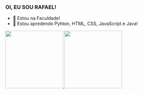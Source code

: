 ### OI, EU SOU RAFAEL!

- 🔭 Estou na Faculdade!
- 🌱 Estou apredendo Pyhton, HTML, CSS, JavaScript e Java!

<div>
  <a href="https://github.com/RJHXA">
  <img height="180em" src="https://github-readme-stats.vercel.app/api?username=RJHXA&show_icons=true&theme=dark&include_all_commits=true&count_private=true"/>
  <img height="180em" src="https://github-readme-stats.vercel.app/api/top-langs/?username=RJHXA&layout=compact&langs_count=7&theme=dark"/>
</div>
  
  ##
